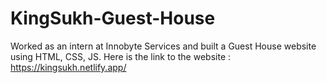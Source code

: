 # KingSukh-Guest-House
Worked as an intern at Innobyte Services and built a Guest House website using HTML, CSS, JS.
Here is the link to the website : https://kingsukh.netlify.app/
